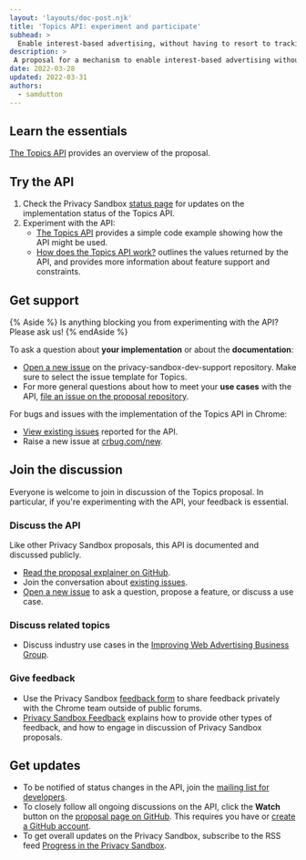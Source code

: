 ```yaml
---
layout: 'layouts/doc-post.njk'
title: 'Topics API: experiment and participate'
subhead: >
  Enable interest-based advertising, without having to resort to tracking the sites a user visits.
description: >
 A proposal for a mechanism to enable interest-based advertising without having to resort to tracking the sites a user visits.
date: 2022-03-28
updated: 2022-03-31
authors:
  - samdutton
---
```


## Learn the essentials

[The Topics API](/docs/privacy-sandbox/topics) provides an overview of the proposal.


## Try the API

1. Check the Privacy Sandbox [status page](/docs/privacy-sandbox/status/#topics) for updates on the
implementation status of the Topics API.
2. Experiment with the API:
   * [The Topics API](/docs/privacy-sandbox/topics/#what-might-the-topics-javascript-api-look-like)
   provides a simple code example showing how the API might be used.
   * [How does the Topics API work?](/docs/privacy-sandbox/topics/#what-might-the-topics-javascript-api-look-like)
   outlines the values returned by the API, and provides more information about feature support and
   constraints.


## Get support

{% Aside %}
Is anything blocking you from experimenting with the API? Please ask us!
{% endAside %}

To ask a question about **your implementation** or about the **documentation**:
* [Open a new issue](https://github.com/GoogleChromeLabs/privacy-sandbox-dev-support/issues/new/choose)
on the privacy-sandbox-dev-support repository. Make sure to select the issue template for Topics.
* For more general questions about how to meet your **use cases** with the API,
[file an issue on the proposal repository](https://github.com/jkarlin/topics/issues/new).

For bugs and issues with the implementation of the Topics API in Chrome:
* [View existing issues](https://bugs.chromium.org/p/chromium/issues/list?q=component:Blink%3EInterestCohort)
reported for the API.
* Raise a new issue at [crbug.com/new](https://crbug.com/new).


## Join the discussion

Everyone is welcome to join in discussion of the Topics proposal. In particular, if you're
experimenting with the API, your feedback is essential.

### Discuss the API

Like other Privacy Sandbox proposals, this API is documented and discussed publicly.

* [Read the proposal explainer on GitHub](https://github.com/jkarlin/topics).
* Join the conversation about [existing issues](hhttps://github.com/jkarlin/topics/issues).
* [Open a new issue](https://github.com/jkarlin/topics/issues/new) to ask a question, propose a
feature, or discuss a use case.

### Discuss related topics

* Discuss industry use cases in the [Improving Web Advertising Business Group](https://www.w3.org/community/web-adv/participants).

### Give feedback

* Use the Privacy Sandbox [feedback form](/docs/privacy-sandbox/feedback/#feedback-form)
to share feedback privately with the Chrome team outside of public forums.
* [Privacy Sandbox Feedback](/docs/privacy-sandbox/feedback/#topics-api) explains how to provide
other types of feedback, and how to engage in discussion of Privacy Sandbox proposals.


## Get updates

* To be notified of status changes in the API, join the [mailing list for
  developers](https://groups.google.com/u/3/a/chromium.org/g/topics-api-announce).
* To closely follow all ongoing discussions on the API, click the **Watch** button on the [proposal page on
  GitHub](https://github.com/jkarlin/topics). This requires you have or [create a GitHub
  account](https://docs.github.com/en/get-started/signing-up-for-github/signing-up-for-a-new-github-account).
* To get overall updates on the Privacy Sandbox, subscribe to the RSS feed [Progress in the Privacy
  Sandbox](/tags/progress-in-the-privacy-sandbox/).
